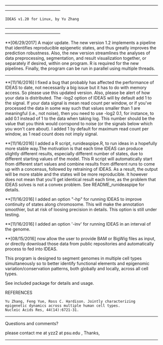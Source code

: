 —————————————————————————————————————————————————

	IDEAS v1.20 for Linux, by Yu Zhang	
—————————————————————————————————————————————————

**[06/29/2017]
A major update. The new version 1.2 implements a pipeline that identifies reproducible epigenetic states, and thus greatly improves the prediction robustness. Also, the new version streamlines the analyses of data preprocessing, segmentation, and result visualization together, or separately if desired, within one program. R is required for the new pipelines. Finally, the program can be run in parallel using multiple threads.

----------------------------------------------------------------------------------------------------------------------------------------

**[11/16/2016]
I fixed a bug that probably has affected the performance of IDEAS to date, not necessarily a big issue but it has to do with memory access. So please use this updated version. Also, please be alert of how your data is distributed. The -log2 option of IDEAS will by default add 1 to the signal. If your data signal is mean read count per window, or if you've processed the data in some way such that values smaller than 1 are meaningful (i.e., not noise), then you need to use -log2 0.1, for instance, to add 0.1 instead of 1 to the data when taking log. This number should be the value that you think would corrspond to noise (or the signals below which you won't care about). I added 1 by default for maximum read count per window, as 1 read count does not imply signal. 

**[11/16/2016]
I added a R script, runideaspipe.R, to run ideas in a hopefully more stable way.The motivation is that each time IDEAS can produce slightly different results, especially different number of states, due to different starting values of the model. This R script will automatically start from different start values and combine results from different runs to come up with a concensus, followed by retraining of IDEAS. As a result, the output will be more stable and the states will be more reproducible. It however does not mean that you'll get identical result each time, as the problem that IDEAS solves is not a convex problem. See README_runideaspipe for details.

**[11/16/2016]
I added an option "-hp" for running IDEAS to improve continuity of states along chromosome. This will make the annotation smoothier, but at risk of loosing precision in details. This option is still under testing.

**[11/16/2016]
I added an option '-inv' for running IDEAS in an interval of the genome.

**[08/15/2016] now allow the user to provide BAM or BigWig files as input, or directly download those data from public repositories and automatically process to fed into IDEAS.  

This program is designed to segment genomes in multiple cell types simultaneously so to better identify functional elements and epigenomic variation/conservation patterns, both globally and locally, across all cell types.

See included package for details and usage.

REFERENCES

	Yu Zhang, Feng Yue, Ross C. Hardison. Jointly characterizing epigenetic dynamics across multiple human cell types. 
	Nucleic Acids Res, 44(14):6721-31.

__________________________________________________________
Questions and comments?

please contact me at yzz2 at psu.edu , Thanks,
__________________________________________________________


